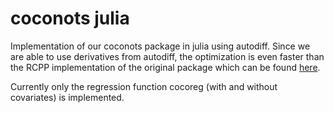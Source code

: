 # coconots julia
Implementation of our coconots package in julia using autodiff. Since we are able to use derivatives from autodiff, the optimization is even faster than the RCPP implementation of the original package which can be found [here](https://github.com/manuhuth/coconots).

Currently only the regression function cocoreg (with and without covariates) is implemented.
